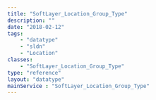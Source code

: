 ```yaml
---
title: "SoftLayer_Location_Group_Type"
description: ""
date: "2018-02-12"
tags:
    - "datatype"
    - "sldn"
    - "Location"
classes:
    - "SoftLayer_Location_Group_Type"
type: "reference"
layout: "datatype"
mainService : "SoftLayer_Location_Group_Type"
---
```

